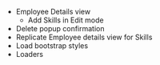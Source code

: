 - Employee Details view
    - Add Skills in Edit mode
- Delete popup confirmation 
- Replicate Employee details view for Skills
- Load bootstrap styles
- Loaders